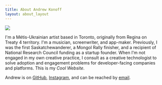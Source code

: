 ```yaml
---
title: About Andrew Konoff
layout: about_layout
---
```

<img class="author" src="{{ '/assets/images/the_author.jpeg' | relative_url }}">

I'm a Métis-Ukrainian artist based in Toronto, originally from Regina on Treaty 4 territory. I'm a musician, screenwriter, and app-maker. Previously, I was the first Saskatchewanderer, a Mongol Rally finisher, and a recipient of National Research Council funding as a startup founder. When I'm not engaged in my own creative practice, I consult as a creative technologist to solve adoption and engagement problems for developer-facing companies and platforms.
 This is my _Cool Website_.

Andrew is on [GitHub](https://github.com/andkon), [Instagram](https://instagram.com/konoff), and can be reached by [email](mailto:konoff@hey.com).
